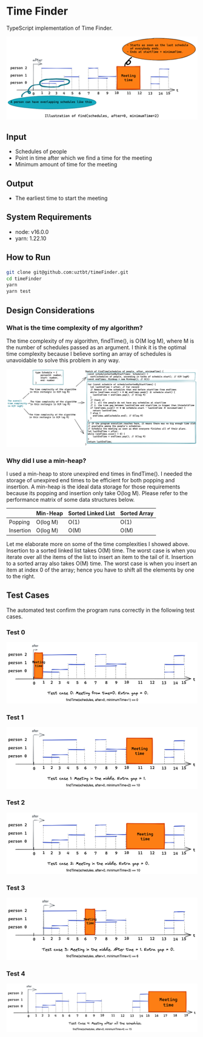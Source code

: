 # Time Finder

TypeScript implementation of Time Finder.

![](./doc/png/cover.png)

## Input

- Schedules of people
- Point in time after which we find a time for the meeting
- Minimum amount of time for the meeting

## Output

- The earliest time to start the meeting

## System Requirements

- node: v16.0.0
- yarn: 1.22.10

## How to Run

```bash
git clone git@github.com:uztbt/timeFinder.git
cd timeFinder
yarn
yarn test
```

## Design Considerations

### What is the time complexity of my algorithm?

The time complexity of my algorithm, findTime(), is O(M log M), where M is the number of schedules passed as an argument. I think it is the optimal time complexity because I believe sorting an array of schedules is unavoidable to solve this problem in any way.

![](./doc/png/timeComplexity.png)

### Why did I use a min-heap?

I used a min-heap to store unexpired end times in findTime(). I needed the storage of unexpired end times to be efficient for both popping and insertion. A min-heap is the ideal data storage for those requirements because its popping and insertion only take O(log M). Please refer to the performance matrix of some data structures below.

| | Min-Heap | Sorted Linked List | Sorted Array |
| - |--|--|--|
| Popping | O(log M) | O(1) | O(1) |
| Insertion | O(log M) | O(M) | O(M) |

Let me elaborate more on some of the time complexities I showed above. Insertion to a sorted linked list takes O(M) time. The worst case is when you iterate over all the items of the list to insert an item to the tail of it. Insertion to a sorted array also takes O(M) time. The worst case is when you insert an item at index 0 of the array; hence you have to shift all the elements by one to the right.

## Test Cases

The automated test confirm the program runs correctly in the following test cases.

### Test 0

![](./doc/png/test0.png)

### Test 1

![](./doc/png/test1.png)


### Test 2

![](./doc/png/test2.png)

### Test 3

![](./doc/png/test3.png)

### Test 4

![](./doc/png/test4.png)

